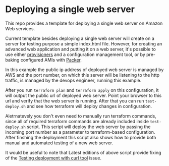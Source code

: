 # Deploying a single web server

This repo provides a template for deploying a single web server on Amazon
Web services.

Current template besides deploying a single web server will create on a server
for testing purpose a simple index.html file. However, for creating an advanced
web application and putting it on a web server, it's possible to use either
[provisioners](https://www.terraform.io/docs/provisioners/) and a configuration
management tool, or by pre-baking configured AMIs with
[Packer](http://www.packer.io).

In this example the public ip address of deployed web server is managed by AWS
and the port number, on which this server will be listening to the http traffic,
is managed by the devops engineer, running this example.

After you run `terraform plan` and `terraform apply` on this configuration, it will
output the public url of deployed web server. Point your browser to this url
and verify that the web server is running. After that you can run `test-deploy.sh`
and see how terraform will deploy changes in configuration.

Aletrnatevely you don't even need to manually run terraform commands, since all of
required terraform commands are already included inside `test-deploy.sh` script.
This script will deploy the web server by passing the incoming port number as a
parameter to terraform-based configuration. After finshing the deployment this script
also shows how to provide both manual and automated testing of a new web server.

It would be useful to note that Latest editions of above script provide fixing of the
[Testing deployment with curl tool](https://github.com/vsilverman/jenkins-ci/issues/12)
issue.

